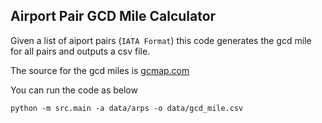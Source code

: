 ## Airport Pair GCD Mile Calculator

Given a list of aiport pairs (`IATA Format`) this code generates the gcd mile for all pairs and outputs a csv file.

The source for the gcd miles is [gcmap.com](http://www.gcmap.com/)

You can run the code as below

`python -m src.main -a data/arps -o data/gcd_mile.csv`